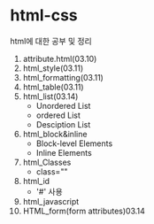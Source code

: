 # html-css
html에 대한 공부 및 정리
1. attribute.html(03.10)
2. html_style(03.11)
3. html_formatting(03.11)
4. html_table(03.11)
5. html_list(03.14)
    - Unordered List
    - ordered List
    - Desciption List
6. html_block&inline
    - Block-level Elements
    - Inline Elements
7. html_Classes
    - class=""
8. html_id
    - '#' 사용
9. html_javascript
10. HTML_form(form attributes)03.14